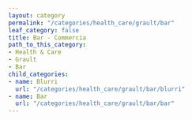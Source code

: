 ```yaml
---
layout: category
permalink: "/categories/health_care/grault/bar"
leaf_category: false
title: Bar - Commercia
path_to_this_category:
- Health & Care
- Grault
- Bar
child_categories:
- name: Blurri
  url: "/categories/health_care/grault/bar/blurri"
- name: Bar
  url: "/categories/health_care/grault/bar/bar"
---
```

